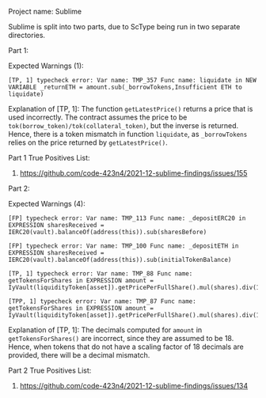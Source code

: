 Project name: Sublime

Sublime is split into two parts, due to ScType being run in two separate directories.

Part 1:

Expected Warnings (1):

`[TP, 1] typecheck error: Var name: TMP_357 Func name: liquidate in NEW VARIABLE _returnETH = amount.sub(_borrowTokens,Insufficient ETH to liquidate)`

Explanation of [TP, 1]: The function `getLatestPrice()` returns a price that is used incorrectly.
The contract assumes the price to be `tok(borrow_token)/tok(collateral_token)`, but the inverse is returned.
Hence, there is a token mismatch in function `liquidate`, as `_borrowTokens` relies on the price returned by `getLatestPrice()`. 

Part 1 True Positives List:
1) https://github.com/code-423n4/2021-12-sublime-findings/issues/155

Part 2:

Expected Warnings (4):
```
[FP] typecheck error: Var name: TMP_113 Func name: _depositERC20 in EXPRESSION sharesReceived = IERC20(vault).balanceOf(address(this)).sub(sharesBefore)

[FP] typecheck error: Var name: TMP_100 Func name: _depositETH in EXPRESSION sharesReceived = IERC20(vault).balanceOf(address(this)).sub(initialTokenBalance)

[TP, 1] typecheck error: Var name: TMP_88 Func name: getTokensForShares in EXPRESSION amount = IyVault(liquidityToken[asset]).getPricePerFullShare().mul(shares).div(1e18)

[TPP, 1] typecheck error: Var name: TMP_87 Func name: getTokensForShares in EXPRESSION amount = IyVault(liquidityToken[asset]).getPricePerFullShare().mul(shares).div(1e18)
```

Explanation of [TP, 1]: The decimals computed for `amount` in `getTokensForShares()` are incorrect, since they are assumed to be 18.
Hence, when tokens that do not have a scaling factor of 18 decimals are provided, there will be a decimal mismatch.

Part 2 True Positives List:
1) https://github.com/code-423n4/2021-12-sublime-findings/issues/134

